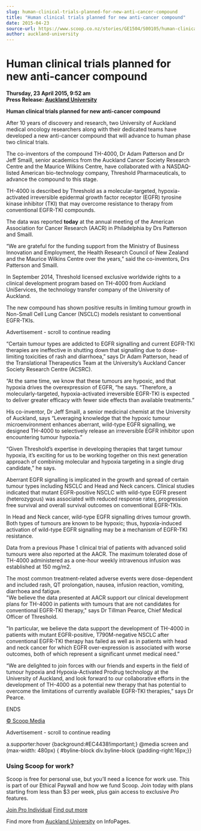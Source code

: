 ```yaml
---
slug: human-clinical-trials-planned-for-new-anti-cancer-compound
title: "Human clinical trials planned for new anti-cancer compound"
date: 2015-04-23
source-url: https://www.scoop.co.nz/stories/GE1504/S00105/human-clinical-trials-planned-for-new-anti-cancer-compound.htm
author: auckland-university
---
```

Human clinical trials planned for new anti-cancer compound
==========================================================

**Thursday, 23 April 2015, 9:52 am**  
**Press Release: [Auckland University](https://info.scoop.co.nz/Auckland_University)**

**Human clinical trials planned for new anti-cancer compound**

After 10 years of discovery and research, two University of Auckland medical oncology researchers along with their dedicated teams have developed a new anti-cancer compound that will advance to human phase two clinical trials.

The co-inventors of the compound TH-4000, Dr Adam Patterson and Dr Jeff Smaill, senior academics from the Auckland Cancer Society Research Centre and the Maurice Wilkins Centre, have collaborated with a NASDAQ-listed American bio-technology company, Threshold Pharmaceuticals, to advance the compound to this stage.

TH-4000 is described by Threshold as a molecular-targeted, hypoxia-activated irreversible epidermal growth factor receptor (EGFR) tyrosine kinase inhibitor (TKI) that may overcome resistance to therapy from conventional EGFR-TKI compounds.

The data was reported **today** at the annual meeting of the American Association for Cancer Research (AACR) in Philadelphia by Drs Patterson and Smaill.

“We are grateful for the funding support from the Ministry of Business Innovation and Employment, the Health Research Council of New Zealand and the Maurice Wilkins Centre over the years,” said the co-inventors, Drs Patterson and Smaill.

In September 2014, Threshold licensed exclusive worldwide rights to a clinical development program based on TH-4000 from Auckland UniServices, the technology transfer company of the University of Auckland.

The new compound has shown positive results in limiting tumour growth in Non-Small Cell Lung Cancer (NSCLC) models resistant to conventional EGFR-TKIs.

Advertisement - scroll to continue reading





“Certain tumour types are addicted to EGFR signalling and current EGFR-TKI therapies are ineffective in shutting down that signalling due to dose-limiting toxicities of rash and diarrhoea,” says Dr Adam Patterson, head of the Translational Therapeutics Team at the University’s Auckland Cancer Society Research Centre (ACSRC).

“At the same time, we know that these tumours are hypoxic, and that hypoxia drives the overexpression of EGFR, “he says. “Therefore, a molecularly-targeted, hypoxia-activated irreversible EGFR-TKI is expected to deliver greater efficacy with fewer side effects than available treatments.”

His co-inventor, Dr Jeff Smaill, a senior medicinal chemist at the University of Auckland, says “Leveraging knowledge that the hypoxic tumour microenvironment enhances aberrant, wild-type EGFR signalling, we designed TH-4000 to selectively release an irreversible EGFR inhibitor upon encountering tumour hypoxia.”

“Given Threshold’s expertise in developing therapies that target tumour hypoxia, it’s exciting for us to be working together on this next generation approach of combining molecular and hypoxia targeting in a single drug candidate,” he says.

Aberrant EGFR signalling is implicated in the growth and spread of certain tumour types including NSCLC and Head and Neck cancers. Clinical studies indicated that mutant EGFR-positive NSCLC with wild-type EGFR present (heterozygous) was associated with reduced response rates, progression free survival and overall survival outcomes on conventional EGFR-TKIs.

In Head and Neck cancer, wild-type EGFR signalling drives tumour growth. Both types of tumours are known to be hypoxic; thus, hypoxia-induced activation of wild-type EGFR signalling may be a mechanism of EGFR-TKI resistance.

Data from a previous Phase 1 clinical trial of patients with advanced solid tumours were also reported at the AACR. The maximum tolerated dose of TH-4000 administered as a one-hour weekly intravenous infusion was established at 150 mg/m2.

The most common treatment-related adverse events were dose-dependent and included rash, QT prolongation, nausea, infusion reaction, vomiting, diarrhoea and fatigue.  
"We believe the data presented at AACR support our clinical development plans for TH-4000 in patients with tumours that are not candidates for conventional EGFR-TKI therapy," says Dr Tillman Pearce, Chief Medical Officer of Threshold.

"In particular, we believe the data support the development of TH-4000 in patients with mutant EGFR-positive, T790M-negative NSCLC after conventional EGFR-TKI therapy has failed as well as in patients with head and neck cancer for which EGFR over-expression is associated with worse outcomes, both of which represent a significant unmet medical need.”

“We are delighted to join forces with our friends and experts in the field of tumour hypoxia and Hypoxia-Activated Prodrug technology at the University of Auckland, and look forward to our collaborative efforts in the development of TH-4000 as a potential new therapy that has potential to overcome the limitations of currently available EGFR-TKI therapies,” says Dr Pearce.

ENDS

[© Scoop Media](http://www.scoop.co.nz/about/terms.html)  

Advertisement - scroll to continue reading



a.supporter:hover {background:#EC4438!important;} @media screen and (max-width: 480px) { #byline-block div.byline-block {padding-right:16px;}}

### Using Scoop for work?

Scoop is free for personal use, but you’ll need a licence for work use. This is part of our Ethical Paywall and how we fund Scoop. Join today with plans starting from less than $3 per week, plus gain access to exclusive _Pro_ features.  
  
[Join Pro Individual](https://pro.scoop.co.nz/Individual/?from=ProIn24) [Find out more](https://pro.scoop.co.nz/using-scoop-for-work/?from=ProIn24)

Find more from [Auckland University](https://info.scoop.co.nz/Auckland_University) on InfoPages.